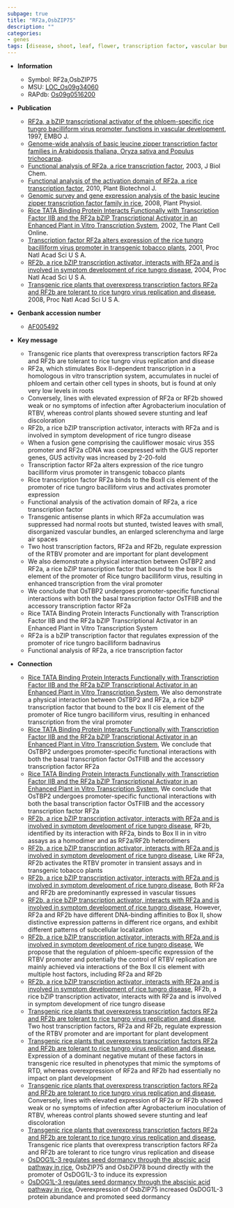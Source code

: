 ```yaml
---
subpage: true
title: "RF2a,OsbZIP75"
description: ""
categories:
- genes
tags: [disease, shoot, leaf, flower, transcription factor, vascular bundle, root]
---
```


* **Information**  
    + Symbol: RF2a,OsbZIP75  
    + MSU: [LOC_Os09g34060](http://rice.plantbiology.msu.edu/cgi-bin/ORF_infopage.cgi?orf=LOC_Os09g34060)  
    + RAPdb: [Os09g0516200](http://rapdb.dna.affrc.go.jp/viewer/gbrowse_details/irgsp1?name=Os09g0516200)  

* **Publication**  
    + [RF2a, a bZIP transcriptional activator of the phloem-specific rice tungro bacilliform virus promoter, functions in vascular development](http://www.ncbi.nlm.nih.gov/pubmed?term=RF2a,+a+bZIP+transcriptional+activator+of+the+phloem-specific+rice+tungro+bacilliform+virus+promoter,+functions+in+vascular+development%5BTitle%5D), 1997, EMBO J.
    + [Genome-wide analysis of basic leucine zipper transcription factor families in Arabidopsis thaliana, Oryza sativa and Populus trichocarpa](English+Edition).
    + [Functional analysis of RF2a, a rice transcription factor](http://www.ncbi.nlm.nih.gov/pubmed?term=Functional+analysis+of+RF2a,+a+rice+transcription+factor%5BTitle%5D), 2003, J Biol Chem.
    + [Functional analysis of the activation domain of RF2a, a rice transcription factor](http://www.ncbi.nlm.nih.gov/pubmed?term=Functional+analysis+of+the+activation+domain+of+RF2a,+a+rice+transcription+factor%5BTitle%5D), 2010, Plant Biotechnol J.
    + [Genomic survey and gene expression analysis of the basic leucine zipper transcription factor family in rice](http://www.ncbi.nlm.nih.gov/pubmed?term=Genomic+survey+and+gene+expression+analysis+of+the+basic+leucine+zipper+transcription+factor+family+in+rice%5BTitle%5D), 2008, Plant Physiol.
    + [Rice TATA Binding Protein Interacts Functionally with Transcription Factor IIB and the RF2a bZIP Transcriptional Activator in an Enhanced Plant in Vitro Transcription System](http://www.ncbi.nlm.nih.gov/pubmed?term=Rice+TATA+Binding+Protein+Interacts+Functionally+with+Transcription+Factor+IIB+and+the+RF2a+bZIP+Transcriptional+Activator+in+an+Enhanced+Plant+in+Vitro+Transcription+System%5BTitle%5D), 2002, The Plant Cell Online.
    + [Transcription factor RF2a alters expression of the rice tungro bacilliform virus promoter in transgenic tobacco plants](http://www.ncbi.nlm.nih.gov/pubmed?term=Transcription+factor+RF2a+alters+expression+of+the+rice+tungro+bacilliform+virus+promoter+in+transgenic+tobacco+plants%5BTitle%5D), 2001, Proc Natl Acad Sci U S A.
    + [RF2b, a rice bZIP transcription activator, interacts with RF2a and is involved in symptom development of rice tungro disease](http://www.ncbi.nlm.nih.gov/pubmed?term=RF2b,+a+rice+bZIP+transcription+activator,+interacts+with+RF2a+and+is+involved+in+symptom+development+of+rice+tungro+disease%5BTitle%5D), 2004, Proc Natl Acad Sci U S A.
    + [Transgenic rice plants that overexpress transcription factors RF2a and RF2b are tolerant to rice tungro virus replication and disease](http://www.ncbi.nlm.nih.gov/pubmed?term=Transgenic+rice+plants+that+overexpress+transcription+factors+RF2a+and+RF2b+are+tolerant+to+rice+tungro+virus+replication+and+disease%5BTitle%5D), 2008, Proc Natl Acad Sci U S A.

* **Genbank accession number**  
    + [AF005492](http://www.ncbi.nlm.nih.gov/nuccore/AF005492)

* **Key message**  
    + Transgenic rice plants that overexpress transcription factors RF2a and RF2b are tolerant to rice tungro virus replication and disease
    + RF2a, which stimulates Box II-dependent transcription in a homologous in vitro transcription system, accumulates in nuclei of phloem and certain other cell types in shoots, but is found at only very low levels in roots
    + Conversely, lines with elevated expression of RF2a or RF2b showed weak or no symptoms of infection after Agrobacterium inoculation of RTBV, whereas control plants showed severe stunting and leaf discoloration
    + RF2b, a rice bZIP transcription activator, interacts with RF2a and is involved in symptom development of rice tungro disease
    + When a fusion gene comprising the cauliflower mosaic virus 35S promoter and RF2a cDNA was coexpressed with the GUS reporter genes, GUS activity was increased by 2-20-fold
    + Transcription factor RF2a alters expression of the rice tungro bacilliform virus promoter in transgenic tobacco plants
    + Rice transcription factor RF2a binds to the BoxII cis element of the promoter of rice tungro bacilliform virus and activates promoter expression
    + Functional analysis of the activation domain of RF2a, a rice transcription factor
    + Transgenic antisense plants in which RF2a accumulation was suppressed had normal roots but stunted, twisted leaves with small, disorganized vascular bundles, an enlarged sclerenchyma and large air spaces
    + Two host transcription factors, RF2a and RF2b, regulate expression of the RTBV promoter and are important for plant development
    + We also demonstrate a physical interaction between OsTBP2 and RF2a, a rice bZIP transcription factor that bound to the box II cis element of the promoter of Rice tungro bacilliform virus, resulting in enhanced transcription from the viral promoter
    + We conclude that OsTBP2 undergoes promoter-specific functional interactions with both the basal transcription factor OsTFIIB and the accessory transcription factor RF2a
    + Rice TATA Binding Protein Interacts Functionally with Transcription Factor IIB and the RF2a bZIP Transcriptional Activator in an Enhanced Plant in Vitro Transcription System
    + RF2a is a bZIP transcription factor that regulates expression of the promoter of rice tungro bacilliform badnavirus
    + Functional analysis of RF2a, a rice transcription factor

* **Connection**  
    + [Rice TATA Binding Protein Interacts Functionally with Transcription Factor IIB and the RF2a bZIP Transcriptional Activator in an Enhanced Plant in Vitro Transcription System](http://www.ncbi.nlm.nih.gov/pubmed?term=Rice+TATA+Binding+Protein+Interacts+Functionally+with+Transcription+Factor+IIB+and+the+RF2a+bZIP+Transcriptional+Activator+in+an+Enhanced+Plant+in+Vitro+Transcription+System%5BTitle%5D), We also demonstrate a physical interaction between OsTBP2 and RF2a, a rice bZIP transcription factor that bound to the box II cis element of the promoter of Rice tungro bacilliform virus, resulting in enhanced transcription from the viral promoter
    + [Rice TATA Binding Protein Interacts Functionally with Transcription Factor IIB and the RF2a bZIP Transcriptional Activator in an Enhanced Plant in Vitro Transcription System](http://www.ncbi.nlm.nih.gov/pubmed?term=Rice+TATA+Binding+Protein+Interacts+Functionally+with+Transcription+Factor+IIB+and+the+RF2a+bZIP+Transcriptional+Activator+in+an+Enhanced+Plant+in+Vitro+Transcription+System%5BTitle%5D), We conclude that OsTBP2 undergoes promoter-specific functional interactions with both the basal transcription factor OsTFIIB and the accessory transcription factor RF2a
    + [Rice TATA Binding Protein Interacts Functionally with Transcription Factor IIB and the RF2a bZIP Transcriptional Activator in an Enhanced Plant in Vitro Transcription System](http://www.ncbi.nlm.nih.gov/pubmed?term=Rice+TATA+Binding+Protein+Interacts+Functionally+with+Transcription+Factor+IIB+and+the+RF2a+bZIP+Transcriptional+Activator+in+an+Enhanced+Plant+in+Vitro+Transcription+System%5BTitle%5D), We conclude that OsTBP2 undergoes promoter-specific functional interactions with both the basal transcription factor OsTFIIB and the accessory transcription factor RF2a
    + [RF2b, a rice bZIP transcription activator, interacts with RF2a and is involved in symptom development of rice tungro disease](http://www.ncbi.nlm.nih.gov/pubmed?term=RF2b,+a+rice+bZIP+transcription+activator,+interacts+with+RF2a+and+is+involved+in+symptom+development+of+rice+tungro+disease%5BTitle%5D), RF2b, identified by its interaction with RF2a, binds to Box II in in vitro assays as a homodimer and as RF2a/RF2b heterodimers
    + [RF2b, a rice bZIP transcription activator, interacts with RF2a and is involved in symptom development of rice tungro disease](http://www.ncbi.nlm.nih.gov/pubmed?term=RF2b,+a+rice+bZIP+transcription+activator,+interacts+with+RF2a+and+is+involved+in+symptom+development+of+rice+tungro+disease%5BTitle%5D), Like RF2a, RF2b activates the RTBV promoter in transient assays and in transgenic tobacco plants
    + [RF2b, a rice bZIP transcription activator, interacts with RF2a and is involved in symptom development of rice tungro disease](http://www.ncbi.nlm.nih.gov/pubmed?term=RF2b,+a+rice+bZIP+transcription+activator,+interacts+with+RF2a+and+is+involved+in+symptom+development+of+rice+tungro+disease%5BTitle%5D), Both RF2a and RF2b are predominantly expressed in vascular tissues
    + [RF2b, a rice bZIP transcription activator, interacts with RF2a and is involved in symptom development of rice tungro disease](http://www.ncbi.nlm.nih.gov/pubmed?term=RF2b,+a+rice+bZIP+transcription+activator,+interacts+with+RF2a+and+is+involved+in+symptom+development+of+rice+tungro+disease%5BTitle%5D), However, RF2a and RF2b have different DNA-binding affinities to Box II, show distinctive expression patterns in different rice organs, and exhibit different patterns of subcellular localization
    + [RF2b, a rice bZIP transcription activator, interacts with RF2a and is involved in symptom development of rice tungro disease](http://www.ncbi.nlm.nih.gov/pubmed?term=RF2b,+a+rice+bZIP+transcription+activator,+interacts+with+RF2a+and+is+involved+in+symptom+development+of+rice+tungro+disease%5BTitle%5D), We propose that the regulation of phloem-specific expression of the RTBV promoter and potentially the control of RTBV replication are mainly achieved via interactions of the Box II cis element with multiple host factors, including RF2a and RF2b
    + [RF2b, a rice bZIP transcription activator, interacts with RF2a and is involved in symptom development of rice tungro disease](http://www.ncbi.nlm.nih.gov/pubmed?term=RF2b,+a+rice+bZIP+transcription+activator,+interacts+with+RF2a+and+is+involved+in+symptom+development+of+rice+tungro+disease%5BTitle%5D), RF2b, a rice bZIP transcription activator, interacts with RF2a and is involved in symptom development of rice tungro disease
    + [Transgenic rice plants that overexpress transcription factors RF2a and RF2b are tolerant to rice tungro virus replication and disease](http://www.ncbi.nlm.nih.gov/pubmed?term=Transgenic+rice+plants+that+overexpress+transcription+factors+RF2a+and+RF2b+are+tolerant+to+rice+tungro+virus+replication+and+disease%5BTitle%5D), Two host transcription factors, RF2a and RF2b, regulate expression of the RTBV promoter and are important for plant development
    + [Transgenic rice plants that overexpress transcription factors RF2a and RF2b are tolerant to rice tungro virus replication and disease](http://www.ncbi.nlm.nih.gov/pubmed?term=Transgenic+rice+plants+that+overexpress+transcription+factors+RF2a+and+RF2b+are+tolerant+to+rice+tungro+virus+replication+and+disease%5BTitle%5D), Expression of a dominant negative mutant of these factors in transgenic rice resulted in phenotypes that mimic the symptoms of RTD, whereas overexpression of RF2a and RF2b had essentially no impact on plant development
    + [Transgenic rice plants that overexpress transcription factors RF2a and RF2b are tolerant to rice tungro virus replication and disease](http://www.ncbi.nlm.nih.gov/pubmed?term=Transgenic+rice+plants+that+overexpress+transcription+factors+RF2a+and+RF2b+are+tolerant+to+rice+tungro+virus+replication+and+disease%5BTitle%5D), Conversely, lines with elevated expression of RF2a or RF2b showed weak or no symptoms of infection after Agrobacterium inoculation of RTBV, whereas control plants showed severe stunting and leaf discoloration
    + [Transgenic rice plants that overexpress transcription factors RF2a and RF2b are tolerant to rice tungro virus replication and disease](http://www.ncbi.nlm.nih.gov/pubmed?term=Transgenic+rice+plants+that+overexpress+transcription+factors+RF2a+and+RF2b+are+tolerant+to+rice+tungro+virus+replication+and+disease%5BTitle%5D), Transgenic rice plants that overexpress transcription factors RF2a and RF2b are tolerant to rice tungro virus replication and disease
    + [OsDOG1L-3 regulates seed dormancy through the abscisic acid pathway in rice](http://www.ncbi.nlm.nih.gov/pubmed?term=OsDOG1L-3+regulates+seed+dormancy+through+the+abscisic+acid+pathway+in+rice%5BTitle%5D),  OsbZIP75 and OsbZIP78 bound directly with the promoter of OsDOG1L-3 to induce its expression
    + [OsDOG1L-3 regulates seed dormancy through the abscisic acid pathway in rice](http://www.ncbi.nlm.nih.gov/pubmed?term=OsDOG1L-3+regulates+seed+dormancy+through+the+abscisic+acid+pathway+in+rice%5BTitle%5D),  Overexpression of OsbZIP75 increased OsDOG1L-3 protein abundance and promoted seed dormancy



